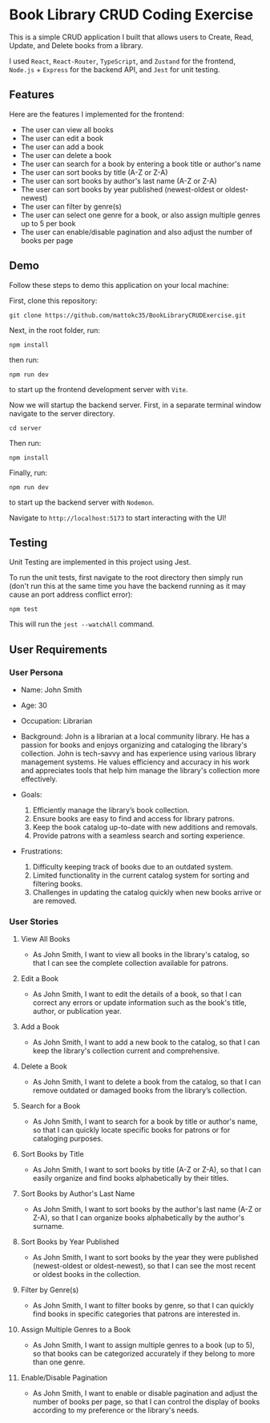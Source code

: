 # Book Library CRUD Coding Exercise

This is a simple CRUD application I built that allows users to Create, Read, Update, and Delete books from a library.

I used `React`, `React-Router`, `TypeScript`, and `Zustand` for the frontend, `Node.js` + `Express` for the backend API, and `Jest` for unit testing.

## Features

Here are the features I implemented for the frontend:

- The user can view all books
- The user can edit a book
- The user can add a book
- The user can delete a book
- The user can search for a book by entering a book title or author's name
- The user can sort books by title (A-Z or Z-A)
- The user can sort books by author's last name (A-Z or Z-A)
- The user can sort books by year published (newest-oldest or oldest-newest)
- The user can filter by genre(s)
- The user can select one genre for a book, or also assign multiple genres up to 5 per book
- The user can enable/disable pagination and also adjust the number of books per page

## Demo

Follow these steps to demo this application on your local machine:

First, clone this repository:

```
git clone https://github.com/mattokc35/BookLibraryCRUDExercise.git
```

Next, in the root folder, run:
```
npm install
```
then run:
```
npm run dev
```
to start up the frontend development server with `Vite`.

Now we will startup the backend server. First, in a separate terminal window navigate to the server directory.
```
cd server
```
Then run:
```
npm install
```
Finally, run:
```
npm run dev
```

to start up the backend server with `Nodemon`.

Navigate to `http://localhost:5173` to start interacting with the UI!

## Testing

Unit Testing are implemented in this project using Jest. 

To run the unit tests, first navigate to the root directory then simply run (don't run this at the same time you have the backend running as it may cause an port address conflict error):

```
npm test
```

This will run the `jest --watchAll` command.

## User Requirements

### User Persona

- Name: John Smith

- Age: 30

- Occupation: Librarian

- Background: John is a librarian at a local community library. He has a passion for books and enjoys organizing and cataloging the library's collection. John is tech-savvy and has experience using various library management systems. He values efficiency and accuracy in his work and appreciates tools that help him manage the library's collection more effectively.

- Goals:
    1. Efficiently manage the library’s book collection.
    2. Ensure books are easy to find and access for library patrons.
    3. Keep the book catalog up-to-date with new additions and removals.
    4. Provide patrons with a seamless search and sorting experience.
- Frustrations:
    1. Difficulty keeping track of books due to an outdated system.
    2. Limited functionality in the current catalog system for sorting and filtering books.
    3. Challenges in updating the catalog quickly when new books arrive or are removed.

### User Stories

 1. View All Books
    - As John Smith, I want to view all books in the library's catalog, so that I can see the complete collection available for patrons.
2. Edit a Book

    - As John Smith, I want to edit the details of a book, so that I can correct any errors or update information such as the book's title, author, or publication year.
3. Add a Book

    - As John Smith, I want to add a new book to the catalog, so that I can keep the library's collection current and comprehensive.
4. Delete a Book

    - As John Smith, I want to delete a book from the catalog, so that I can remove outdated or damaged books from the library’s collection.
5. Search for a Book

    - As John Smith, I want to search for a book by title or author's name, so that I can quickly locate specific books for patrons or for cataloging purposes.

6. Sort Books by Title

    - As John Smith, I want to sort books by title (A-Z or Z-A), so that I can easily organize and find books alphabetically by their titles.

7. Sort Books by Author's Last Name

    - As John Smith, I want to sort books by the author's last name (A-Z or Z-A), so that I can organize books alphabetically by the author's surname.

8. Sort Books by Year Published

    - As John Smith, I want to sort books by the year they were published (newest-oldest or oldest-newest), so that I can see the most recent or oldest books in the collection.

9. Filter by Genre(s)

    - As John Smith, I want to filter books by genre, so that I can quickly find books in specific categories that patrons are interested in.

10. Assign Multiple Genres to a Book

    - As John Smith, I want to assign multiple genres to a book (up to 5), so that books can be categorized accurately if they belong to more than one genre.

11. Enable/Disable Pagination

    - As John Smith, I want to enable or disable pagination and adjust the number of books per page, so that I can control the display of books according to my preference or the library's needs.